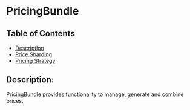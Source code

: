 PricingBundle
=============

Table of Contents
-----------------
 - [Description](#description)
 - [Price Sharding](./Resources/doc/price-sharding.md)
 - [Pricing Strategy](./Resources/doc/pricing-strategy.md)
 
 Description:
 ------------
 
PricingBundle provides functionality to manage, generate and combine prices.

